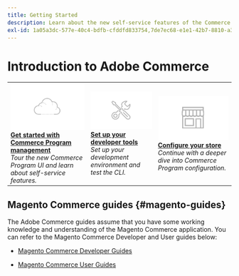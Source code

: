 ```yaml
---
title: Getting Started
description: Learn about the new self-service features of the Commerce program UI and build and deploy a Magento store in minutes.
exl-id: 1a05a3dc-577e-40c4-bdfb-cfddfd833754,7de7ec68-e1e1-42b7-8810-a3039bf7e992,d3c715f2-6d24-4c2f-951c-1a5bad397724
---
```

# Introduction to Adobe Commerce

<table style="table-layout:fixed">
  <tr>
    <td>
      <a href="../getting-started/program-tour.md"><img alt="Checklist" src="../assets/card-start.png"></a>
      <div>
      <a href="../getting-started/program-tour.md"><strong>Get started with Commerce Program management</strong></a>
      </div><em>Tour the new Commerce Program UI and learn about self-service features.</em><br>
    </td>
    <td>
      <a href="../user/develop/cli.md"><img alt="Tools" src="../assets/card-tool.png"></a>
      <div>
      <a href="../user/develop/cli.md"><strong>Set up your developer tools</strong></a>
      </div><em>Set up your development environment and test the CLI.</em><br>
    </td>
    <td>
      <a href="../user/commerce-management.md"><img alt="Tools" src="../assets/card-store.png"></a>
      <div>
      <a href="../user/commerce-management.md"><strong>Configure your store</strong></a>
      </div><em>Continue with a deeper dive into Commerce Program configuration.</em><br>
    </td>
  </tr>
</table>

## Magento Commerce guides {#magento-guides}

The Adobe Commerce guides assume that you have some working knowledge and understanding of the Magento Commerce application. You can refer to the Magento Commerce Developer and User guides below:

- [Magento Commerce Developer Guides](https://devdocs.magento.com)

- [Magento Commerce User Guides](https://docs.magento.com/user-guide)
